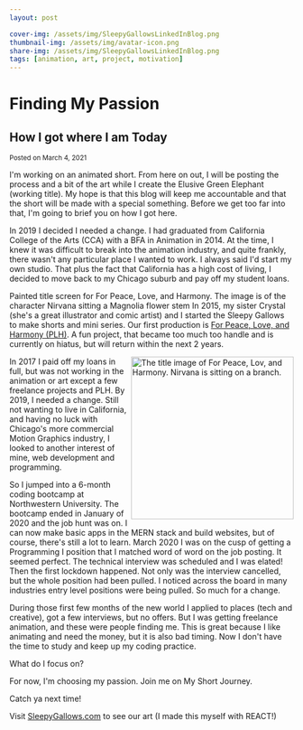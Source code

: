 ```yaml
---
layout: post

cover-img: /assets/img/SleepyGallowsLinkedInBlog.png
thumbnail-img: /assets/img/avatar-icon.png
share-img: /assets/img/SleepyGallowsLinkedInBlog.png
tags: [animation, art, project, motivation]
---
```


# Finding My Passion

## How I got where I am Today

<small>Posted on March 4, 2021</small>

I'm working on an animated short. From here on out, I will be posting the process and a bit of the art while I create the Elusive Green Elephant (working title). My hope is that this blog will keep me accountable and that the short will be made with a special something. Before we get too far into that, I'm going to brief you on how I got here.

In 2019 I decided I needed a change. I had graduated from California College of the Arts (CCA) with a BFA in Animation in 2014. At the time, I knew it was difficult to break into the animation industry, and quite frankly, there wasn't any particular place I wanted to work. I always said I'd start my own studio. That plus the fact that California has a high cost of living, I decided to move back to my Chicago suburb and pay off my student loans.

Painted title screen for For Peace, Love, and Harmony. The image is of the character Nirvana sitting a Magnolia flower stem
In 2015, my sister Crystal (she's a great illustrator and comic artist) and I started the Sleepy Gallows to make shorts and mini series. Our first production is [For Peace, Love, and Harmony (PLH)](https://sleepygallows.com/Animation/originals/plh). A fun project, that became too much too handle and is currently on hiatus, but will return within the next 2 years.

<a href="https://sleepygallows.com/Animation/originals/plh"><img style="float: right; width: 30vw" src="{{ '../assets/img/plh.png' | relative_url }}" alt="The title image of For Peace, Lov, and Harmony. Nirvana is sitting on a branch." /></a>

In 2017 I paid off my loans in full, but was not working in the animation or art except a few freelance projects and PLH. By 2019, I needed a change. Still not wanting to live in California, and having no luck with Chicago's more commercial Motion Graphics industry, I looked to another interest of mine, web development and programming.

So I jumped into a 6-month coding bootcamp at Northwestern University. The bootcamp ended in January of 2020 and the job hunt was on. I can now make basic apps in the MERN stack and build websites, but of course, there's still a lot to learn. March 2020 I was on the cusp of getting a Programming I position that I matched word of word on the job posting. It seemed perfect. The technical interview was scheduled and I was elated! Then the first lockdown happened. Not only was the interview cancelled, but the whole position had been pulled. I noticed across the board in many industries entry level positions were being pulled. So much for a change.

During those first few months of the new world I applied to places (tech and creative), got a few interviews, but no offers. But I was getting freelance animation, and these were people finding me. This is great because I like animating and need the money, but it is also bad timing. Now I don't have the time to study and keep up my coding practice.

What do I focus on?

For now, I'm choosing my passion. Join me on My Short Journey.

Catch ya next time!

Visit [SleepyGallows.com](https://sleepygallows.com) to see our art (I made this myself with REACT!)
